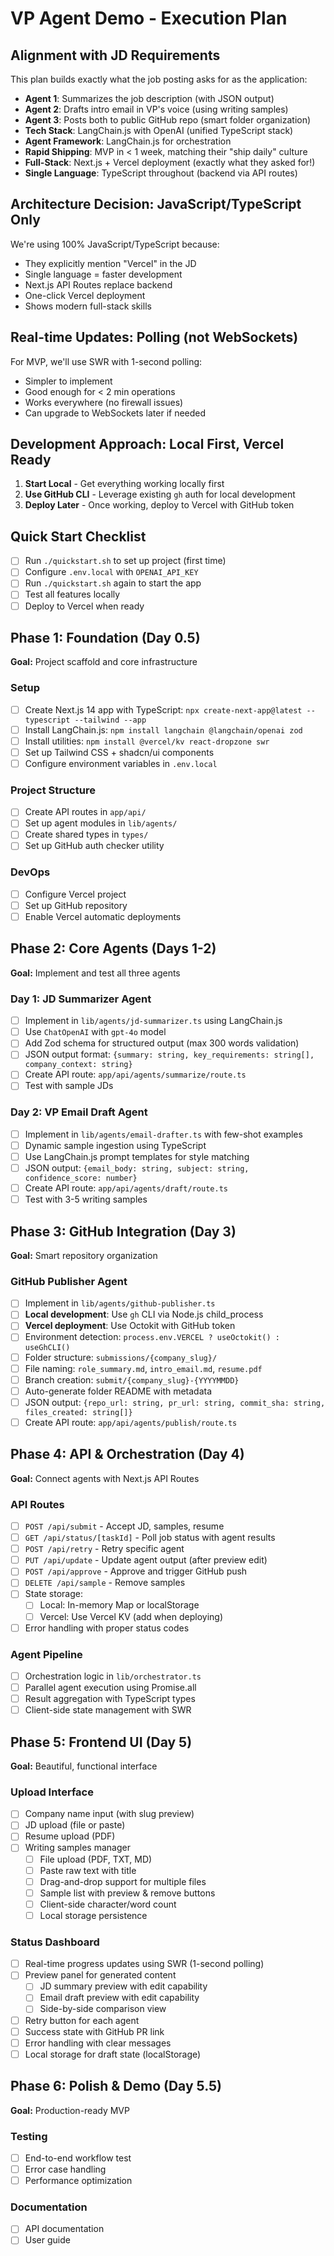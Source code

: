# VP Agent Demo - Execution Plan

## Alignment with JD Requirements
This plan builds exactly what the job posting asks for as the application:
- **Agent 1**: Summarizes the job description (with JSON output)
- **Agent 2**: Drafts intro email in VP's voice (using writing samples)  
- **Agent 3**: Posts both to public GitHub repo (smart folder organization)
- **Tech Stack**: LangChain.js with OpenAI (unified TypeScript stack)
- **Agent Framework**: LangChain.js for orchestration
- **Rapid Shipping**: MVP in < 1 week, matching their "ship daily" culture
- **Full-Stack**: Next.js + Vercel deployment (exactly what they asked for!)
- **Single Language**: TypeScript throughout (backend via API routes)

## Architecture Decision: JavaScript/TypeScript Only
We're using 100% JavaScript/TypeScript because:
- They explicitly mention "Vercel" in the JD
- Single language = faster development
- Next.js API Routes replace backend
- One-click Vercel deployment
- Shows modern full-stack skills

## Real-time Updates: Polling (not WebSockets)
For MVP, we'll use SWR with 1-second polling:
- Simpler to implement
- Good enough for < 2 min operations
- Works everywhere (no firewall issues)
- Can upgrade to WebSockets later if needed

## Development Approach: Local First, Vercel Ready
1. **Start Local** - Get everything working locally first
2. **Use GitHub CLI** - Leverage existing `gh` auth for local development
3. **Deploy Later** - Once working, deploy to Vercel with GitHub token

## Quick Start Checklist
- [ ] Run `./quickstart.sh` to set up project (first time)
- [ ] Configure `.env.local` with `OPENAI_API_KEY`
- [ ] Run `./quickstart.sh` again to start the app
- [ ] Test all features locally
- [ ] Deploy to Vercel when ready

## Phase 1: Foundation (Day 0.5)
**Goal:** Project scaffold and core infrastructure

### Setup
- [ ] Create Next.js 14 app with TypeScript: `npx create-next-app@latest --typescript --tailwind --app`
- [ ] Install LangChain.js: `npm install langchain @langchain/openai zod`
- [ ] Install utilities: `npm install @vercel/kv react-dropzone swr`
- [ ] Set up Tailwind CSS + shadcn/ui components
- [ ] Configure environment variables in `.env.local`

### Project Structure
- [ ] Create API routes in `app/api/`
- [ ] Set up agent modules in `lib/agents/`
- [ ] Create shared types in `types/`
- [ ] Set up GitHub auth checker utility

### DevOps
- [ ] Configure Vercel project
- [ ] Set up GitHub repository
- [ ] Enable Vercel automatic deployments

## Phase 2: Core Agents (Days 1-2)
**Goal:** Implement and test all three agents

### Day 1: JD Summarizer Agent
- [ ] Implement in `lib/agents/jd-summarizer.ts` using LangChain.js
- [ ] Use `ChatOpenAI` with `gpt-4o` model
- [ ] Add Zod schema for structured output (max 300 words validation)
- [ ] JSON output format: `{summary: string, key_requirements: string[], company_context: string}`
- [ ] Create API route: `app/api/agents/summarize/route.ts`
- [ ] Test with sample JDs

### Day 2: VP Email Draft Agent
- [ ] Implement in `lib/agents/email-drafter.ts` with few-shot examples
- [ ] Dynamic sample ingestion using TypeScript
- [ ] Use LangChain.js prompt templates for style matching
- [ ] JSON output: `{email_body: string, subject: string, confidence_score: number}`
- [ ] Create API route: `app/api/agents/draft/route.ts`
- [ ] Test with 3-5 writing samples

## Phase 3: GitHub Integration (Day 3)
**Goal:** Smart repository organization

### GitHub Publisher Agent
- [ ] Implement in `lib/agents/github-publisher.ts`
- [ ] **Local development**: Use `gh` CLI via Node.js child_process
- [ ] **Vercel deployment**: Use Octokit with GitHub token
- [ ] Environment detection: `process.env.VERCEL ? useOctokit() : useGhCLI()`
- [ ] Folder structure: `submissions/{company_slug}/`
- [ ] File naming: `role_summary.md`, `intro_email.md`, `resume.pdf`
- [ ] Branch creation: `submit/{company_slug}-{YYYYMMDD}`
- [ ] Auto-generate folder README with metadata
- [ ] JSON output: `{repo_url: string, pr_url: string, commit_sha: string, files_created: string[]}`
- [ ] Create API route: `app/api/agents/publish/route.ts`

## Phase 4: API & Orchestration (Day 4)
**Goal:** Connect agents with Next.js API Routes

### API Routes
- [ ] `POST /api/submit` - Accept JD, samples, resume
- [ ] `GET /api/status/[taskId]` - Poll job status with agent results
- [ ] `POST /api/retry` - Retry specific agent
- [ ] `PUT /api/update` - Update agent output (after preview edit)
- [ ] `POST /api/approve` - Approve and trigger GitHub push
- [ ] `DELETE /api/sample` - Remove samples
- [ ] State storage:
  - [ ] Local: In-memory Map or localStorage
  - [ ] Vercel: Use Vercel KV (add when deploying)
- [ ] Error handling with proper status codes

### Agent Pipeline
- [ ] Orchestration logic in `lib/orchestrator.ts`
- [ ] Parallel agent execution using Promise.all
- [ ] Result aggregation with TypeScript types
- [ ] Client-side state management with SWR

## Phase 5: Frontend UI (Day 5)
**Goal:** Beautiful, functional interface

### Upload Interface
- [ ] Company name input (with slug preview)
- [ ] JD upload (file or paste)
- [ ] Resume upload (PDF)
- [ ] Writing samples manager
  - [ ] File upload (PDF, TXT, MD)
  - [ ] Paste raw text with title
  - [ ] Drag-and-drop support for multiple files
  - [ ] Sample list with preview & remove buttons
  - [ ] Client-side character/word count
  - [ ] Local storage persistence

### Status Dashboard
- [ ] Real-time progress updates using SWR (1-second polling)
- [ ] Preview panel for generated content
  - [ ] JD summary preview with edit capability
  - [ ] Email draft preview with edit capability
  - [ ] Side-by-side comparison view
- [ ] Retry button for each agent
- [ ] Success state with GitHub PR link
- [ ] Error handling with clear messages
- [ ] Local storage for draft state (localStorage)

## Phase 6: Polish & Demo (Day 5.5)
**Goal:** Production-ready MVP

### Testing
- [ ] End-to-end workflow test
- [ ] Error case handling
- [ ] Performance optimization

### Documentation
- [ ] API documentation
- [ ] User guide
